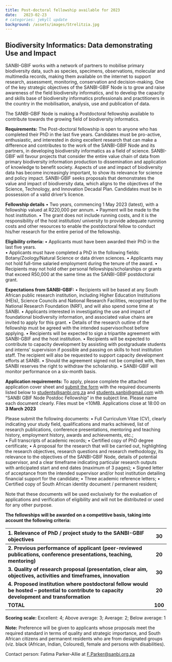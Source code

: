 ```yaml
---
title: Post-doctoral fellowship available for 2023
date:   2023-02-23
# categories: jekyll update
background: /assets/images/Strelitzia.jpg
---
```


## Biodiversity Informatics: Data demonstrating Use and Impact

SANBI-GBIF works with a network of partners to mobilise primary biodiversity data, such as species, specimens, observations,
molecular and multimedia records, making them available on the internet to support research, assessment, monitoring, conservation
and decision-making. One of the key strategic objectives of the SANBI-GBIF Node is to grow and raise awareness of the field biodiversity informatics,
and to develop the capacity and skills base of biodiversity informatics professionals and practitioners in the country in the mobilisation,
analysis, use and publication of data.

The SANBI-GBIF Node is making a Postdoctoral fellowship available to contribute towards the growing field of biodiversity informatics.  

**Requirements:** The Post-doctoral fellowship is open to anyone who has completed their PhD in the last five years.  Candidates must
be pro-active, enthusiastic, and interested in doing excellent research that can make a difference and contributes to the work of the 
SANBI-GBIF Node and its partners, in developing biodiversity informatics as a field of science.  SANBI-GBIF will favour projects that 
consider the entire value chain of data from primary biodiversity information production to dissemination and application of knowledge 
to benefit society.  Aspects of use and impact of biodiversity data has become increasingly important, to show its relevance for science
and policy impact. SANBI-GBIF seeks proposals that demonstrates the value and impact of biodiversity data, which aligns to the objectives
of the Science, Technology, and Innovation Decadal Plan. Candidates must be in possession of a valid driver’s licence.  

**Fellowship details**
•	Two years, commencing 1 May 2023 (latest), with a fellowship valued at R220,000 per annum. 
•	Payment will be made to the host institution. 
•	The grant does not include running costs, and it is the responsibility of the host  institution/ university to provide adequate running costs and other resources to enable the postdoctoral fellow to conduct his/her research for the entire period of the fellowship. 

**Eligibility criteria:**
•	Applicants must have been awarded their PhD in the last five years.  
•	Applicants must have completed a PhD in the following fields: Botany/Zoology/Natural Science or data driven sciences.
•	Applicants may not hold full-time salaried employment during the tenure of the award. 
•	Recipients may not hold other personal fellowships/scholarships or grants that exceed R50,000 at the same time as the SANBI-GBIF postdoctoral grant.

**Expectations from SANBI-GBIF:**
•	Recipients will be based at any South African public research institution, including Higher Education Institutions (HEIs), Science Councils and National Research Facilities, recognised by the National Research Foundation (NRF), and will also spend some time at SANBI.
•	Applicants interested in investigating the use and impact of foundational biodiversity information, and associated value chains are invited to apply for this grant.
•	Details of the research outline of the fellowship must be agreed with the intended supervisor/host before applying.
•	Recipients will be expected to sign a tripartite agreement with SANBI-GBIF and the host institution.
•	Recipients will be expected to contribute to capacity development by assisting with postgraduate students and interns' supervision if possible and passing on skills to host institution staff. The recipient will also be requested to support capacity development efforts at SANBI.
•	Should the agreement signed not be complied with, then SANBI reserves the right to withdraw the scholarship. 
•	SANBI-GBIF will monitor performance on a six-month basis.

**Application requirements:**
To apply, please complete the attached application cover sheet and [submit the form](/assets/images/SANBI-GBIF-Node-postdoc-application-coversheet-February-2023.pdf) with the required documents listed below to <students@sanbi.org.za>  and <students.sanbi@gmail.com>  with “SANBI GBIF Node Postdoc Fellowship” in the subject line.   Please name each document clearly. Files must be <10MB. Applications close at 18:00 on **3 March 2023**

Please submit the following documents:
•	Full Curriculum Vitae (CV), clearly indicating your study field, qualifications and marks achieved, list of research publications, conference presentations, mentoring and teaching history, employment history, awards and achievements, etc.;   
•	Full transcripts of academic records;
•	Certified copy of PhD degree certificate;
•	A proposal for the research that will be carried out, highlighting the research objectives, research questions and research methodology, its relevance to the objectives of the SANBI-GBIF Node, details of potential supervisor, and a clear timeframe indicating particular research outputs with anticipated start and end dates (maximum of 3 pages); 
•	Signed letter of acceptance from the intended supervisor and/or host institution detailing financial support for the candidate; 
•	Three academic reference letters;
•	Certified copy of South African identity document / permanent resident; 

Note that these documents will be used exclusively for the evaluation of applications and verification of eligibility and will not be distributed or used for any other purpose. 

**The fellowships will be awarded on a competitive basis, taking into account the following criteria:**

|1.	Relevance of PhD / project study to the SANBI-GBIF objectives  | 30 |
| :------------- |:-------------:|
|**2.	Previous performance of applicant (peer-reviewed publications, conference presentations, teaching, mentoring)**|**20**|
|**3.	Quality of research proposal (presentation, clear aim, objectives, activities and timeframes, innovation**|**30**|
|**4.	Proposed institution where postdoctoral fellow would be hosted – potential to contribute to capacity development and transformation**|**20**|
|**TOTAL**|**100**|

**Scoring scale:** Excellent: 4; Above average: 3; Average: 2; Below average: 1

**Note:** Preference will be given to applicants whose proposals meet the required standard in terms of quality and strategic importance, and South African citizens and permanent residents who are from designated groups (viz. black (African, Indian, Coloured), female and persons with disabilities). 

Contact person: Fatima Parker-Allie at <F.Parker@sanbi.org.za>

